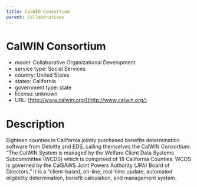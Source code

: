 ```yaml
---
title: CalWIN Consortium
parent: Collaboratives
---
```


# CalWIN Consortium

- model: Collaborative Organizational Development
- service type: Social Services
- country: United States
- states: California
- government type: state
- license: unknown
- URL: [http://www.calwin.org/](http://www.calwin.org/)

# Description

Eighteen counties in California jointly purchased benefits determination software from Deloitte and EDS, calling themselves the CalWIN Consortium. “The CalWIN System is managed by the Welfare Client Data Systems Subcommittee (WCDS) which is comprised of 18 California Counties. WCDS is governed by the CalSAWS Joint Powers Authority (JPA) Board of Directors.” It is a “client-based, on-line, real-time update, automated eligibility determination, benefit calculation, and management system.
